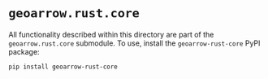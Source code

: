 # `geoarrow.rust.core`

All functionality described within this directory are part of the `geoarrow.rust.core` submodule. To use, install the `geoarrow-rust-core` PyPI package:

```
pip install geoarrow-rust-core
```

